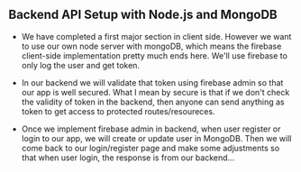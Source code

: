 ## Backend API Setup with Node.js and MongoDB

- We have completed a first major section in client side. However we want to use our own node server with mongoDB, which means the firebase client-side implementation pretty much ends here. We'll use firebase to only log the user and get token. 

- In our backend we will validate that token using firebase admin so that our app is well secured. What I mean by secure is that if we don't check the validity of token in the backend, then anyone can send anything as token to get access to protected routes/resoureces. 

- Once we implement firebase admin in backend, when user register or login to our app, we will create or update user in MongoDB. Then we will come back to our login/register page and make some adjustments so that when user login, the response is from our backend... 